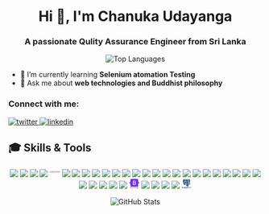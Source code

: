 <h1 align="center">Hi 👋, I'm Chanuka Udayanga</h1>
<h3 align="center">A passionate Qulity Assurance Engineer from Sri Lanka</h3>

<p align="center">
  <img width="60%" src="https://github-readme-stats.vercel.app/api/top-langs/?username=sajith-dilshan&layout=compact&hide=html&langs_count=8" alt="Top Languages" />
</p>

- 🌱 I’m currently learning **Selenium atomation Testing**
- 💬 Ask me about **web technologies and Buddhist philosophy**

<h3 align="left">Connect with me:</h3>
<p align="left">

  <a href="https://twitter.com/chanukau01" target="_blank">
    <img src="https://raw.githubusercontent.com/rahuldkjain/github-profile-readme-generator/master/src/images/icons/Social/twitter.svg" alt="twitter" height="30" width="40" />
  </a>
  <a href="[https://linkedin.com/chau](https://www.linkedin.com/in/chanuka-udayanga/)" target="_blank">
    <img src="https://raw.githubusercontent.com/rahuldkjain/github-profile-readme-generator/master/src/images/icons/Social/linked-in-alt.svg" alt="linkedin" height="30" width="40" />
  </a>

</p>

## 🎓 Skills & Tools

<p align="center">
  <code><img width="4%" src="https://www.vectorlogo.zone/logos/java/java-icon.svg"></code>
  <code><img width="4%" src="https://www.vectorlogo.zone/logos/springio/springio-icon.svg"></code>
  <code><img width="4%" src="https://miro.medium.com/max/856/1*O68LbDvD5Dcsnez73M7v4Q.png"></code>
  <code><img width="4%" src="https://huongdanjava.com/wp-content/uploads/2018/01/spring-data.png"></code>
  <code><img width="4%" src="https://raw.githubusercontent.com/devicons/devicon/master/icons/express/express-original-wordmark.svg"></code>
  <code><img width="4%" src="https://www.vectorlogo.zone/logos/nodejs/nodejs-icon.svg"></code>
  <code><img width="4%" src="https://www.vectorlogo.zone/logos/apache_tomcat/apache_tomcat-icon.svg"></code>
  <code><img width="4%" src="https://upload.vectorlogo.zone/logos/javascript/images/239ec8a4-163e-4792-83b6-3f6d96911757.svg"></code>
  <code><img width="4%" src="https://www.vectorlogo.zone/logos/typescriptlang/typescriptlang-icon.svg"></code>
  <code><img width="4%" src="https://www.vectorlogo.zone/logos/angular/angular-icon.svg"></code>
  <code><img width="4%" src="https://www.vectorlogo.zone/logos/reactjs/reactjs-icon.svg"></code>
  <code><img width="4%" src="https://www.vectorlogo.zone/logos/firebase/firebase-icon.svg"></code>
  <code><img width="4%" src="https://www.vectorlogo.zone/logos/w3_html5/w3_html5-icon.svg"></code>
  <code><img width="4%" src="https://www.vectorlogo.zone/logos/w3_css/w3_css-icon.svg"></code>
  <code><img width="4%" src="https://www.vectorlogo.zone/logos/figma/figma-icon.svg"></code>
  <code><img width="4%" src="https://www.vectorlogo.zone/logos/sass-lang/sass-lang-icon.svg"></code>
  <code><img width="4%" src="https://www.vectorlogo.zone/logos/js_webpack/js_webpack-icon.svg"></code>
  <code><img width="4%" src="https://www.vectorlogo.zone/logos/parceljs/parceljs-icon.svg"></code>
  <code><img width="4%" src="https://www.vectorlogo.zone/logos/jetbrains/jetbrains-icon.svg"></code>
  <code><img width="4%" src="https://www.vectorlogo.zone/logos/visualstudio_code/visualstudio_code-icon.svg"></code>
  <code><img width="4%" src="https://www.vectorlogo.zone/logos/hibernate/hibernate-icon.svg"></code>
  <code><img width="4%" src="https://www.vectorlogo.zone/logos/mysql/mysql-icon.svg"></code>
  <code><img width="4%" src="https://upload.wikimedia.org/wikipedia/commons/b/b5/DBeaver_logo.svg"></code>
  <code><img width="4%" src="https://www.vectorlogo.zone/logos/oracle/oracle-icon.svg"></code>
  <code><img width="4%" src="https://www.vectorlogo.zone/logos/redis/redis-icon.svg"></code>
  <code><img width="4%" src="https://www.vectorlogo.zone/logos/mongodb/mongodb-icon.svg"></code>
  <code><img width="4%" src="https://www.vectorlogo.zone/logos/docker/docker-tile.svg"></code>
  <code><img width="4%" src="https://www.vectorlogo.zone/logos/kubernetes/kubernetes-icon.svg"></code>
  <code><img width="4%" src="https://www.vectorlogo.zone/logos/amazon_aws/amazon_aws-icon.svg"></code>
  <code><img width="4%" src="https://www.vectorlogo.zone/logos/git-scm/git-scm-icon.svg"></code>
  <code><img width="4%" src="https://raw.githubusercontent.com/devicons/devicon/master/icons/bootstrap/bootstrap-plain-wordmark.svg"></code>
  <code><img width="4%" src="https://www.vectorlogo.zone/logos/gnu_bash/gnu_bash-icon.svg"></code>
  <code><img width="4%" src="https://www.vectorlogo.zone/logos/graphql/graphql-icon.svg"></code>
  <code><img width="4%" src="https://www.vectorlogo.zone/logos/google_cloud/google_cloud-icon.svg"></code>
  <code><img width="4%" src="https://www.vectorlogo.zone/logos/tailwindcss/tailwindcss-icon.svg"></code>
  <code><img width="4%" src="https://raw.githubusercontent.com/devicons/devicon/master/icons/postgresql/postgresql-original-wordmark.svg"></code>
</p>

<p align="center">
  <img src="https://github-readme-stats.vercel.app/api?username=sajith-dilshan&show_icons=true&locale=en" alt="GitHub Stats" />
</p>
